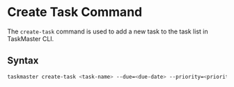 # Create Task Command

The `create-task` command is used to add a new task to the task list in TaskMaster CLI.

## Syntax

```bash
taskmaster create-task <task-name> --due=<due-date> --priority=<priority>
